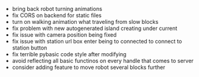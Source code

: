 - bring back robot turning animations
- fix CORS on backend for static files
- turn on walking animation what traveling from slow blocks
- fix problem with new autogenerated island creating under current
- fix issue with camera position being fixed
- fix issue with station url box enter being to connected to connect to station button
- fix terrible pybasic code style after modifying
- avoid reflecting all basic functinos on every handle that comes to server
- consider adding feature to move robot several blocks further